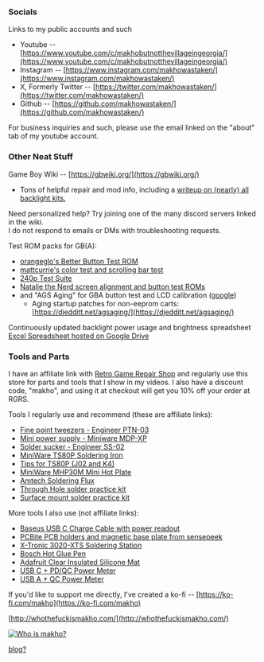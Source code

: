 ### Socials

Links to my public accounts and such

- Youtube -- [https://www.youtube.com/c/makhobutnotthevillageingeorgia/](https://www.youtube.com/c/makhobutnotthevillageingeorgia/)
- Instagram -- [https://www.instagram.com/makhowastaken/](https://www.instagram.com/makhowastaken/)
- X, Formerly Twitter -- [https://twitter.com/makhowastaken/](https://twitter.com/makhowastaken/)
- Github -- [https://github.com/makhowastaken/](https://github.com/makhowastaken/)

For business inquiries and such, please use the email linked on the "about" tab of my youtube account. 

### Other Neat Stuff

Game Boy Wiki -- [https://gbwiki.org/](https://gbwiki.org/) 

- Tons of helpful repair and mod info, including a [writeup on (nearly) all backlight kits.](https://gbwiki.org/en/other/backlightmods) 

Need personalized help? Try joining one of the many discord servers linked in the wiki.  
I do not respond to emails or DMs with troubleshooting requests. 

Test ROM packs for GB(A): 
- [orangeglo's Better Button Test ROM](https://github.com/orangeglo/better-button-test)
- [mattcurrie's color test and scrolling bar test](https://mattcurrie.com/gb-lcd-tests.zip) 
- [240p Test Suite](https://github.com/pinobatch/240p-test-mini)
- [Natalie the Nerd screen alignment and button test ROMs](https://www.nataliethenerd.com/post/free-dl-gb-gbc-gba-screen-installation-guide)
- and "AGS Aging" for GBA button test and LCD calibration ([google](https://lmgtfy.app/?q=ags+aging+rom+tcrf))
    - Aging startup patches for non-eeprom carts: [https://djedditt.net/agsaging/](https://djedditt.net/agsaging/)

Continuously updated backlight power usage and brightness spreadsheet [Excel Spreadsheet hosted on Google Drive](https://drive.google.com/open?id=1wUsJ2jZkEBOzhegrN-tVGW7wCkuIf6Bi)

### Tools and Parts

I have an affiliate link with [Retro Game Repair Shop](https://retrogamerepairshop.com/?ref=1in532q43k) and regularly use this store for parts and tools that I show in my videos. I also have a discount code, "makho", and using it at checkout will get you 10% off your order at RGRS. 

Tools I regularly use and recommend (these are affiliate links): 

- [Fine point tweezers - Engineer PTN-03](https://retrogamerepairshop.com/products/ptn-01-03-titanium-tweezers-series?ref=1in532q43k)
- [Mini power supply - Miniware MDP-XP](https://retrogamerepairshop.com/products/mdp-xp-mini-digital-programmable-power-supply-set-with-30v-5a-90w-2-4g-wireless-connection-2-8-inch-tft-screen?ref=1in532q43k)
- [Solder sucker - Engineer SS-02](https://retrogamerepairshop.com/collections/soldering/products/engineer-ss-02-solder-sucker?ref=1in532q43k)
- [MiniWare TS80P Soldering Iron](https://retrogamerepairshop.com/collections/soldering/products/miniware-ts80p-more-set-kit-smart-portable-digital-soldering-iron-type-c-plug?ref=1in532q43k)
- [Tips for TS80P (J02 and K4)](https://retrogamerepairshop.com/collections/soldering/products/ts80-ts80p-soldering-iron-tips?ref=1in532q43k)
- [MiniWare MHP30M Mini Hot Plate](https://retrogamerepairshop.com/products/miniware-mhp30m-mini-hot-plate-soldering-preheating-station-preheater-multi-intelligent-modes-with-built-in-oled-display-60w-30x30mm-power-supply?ref=1in532q43k)
- [Amtech Soldering Flux](https://retrogamerepairshop.com/collections/soldering/products/no-clean-tacky-solder-flux-syringe-kit-nc-559-v2-tf-10cc?ref=1in532q43k)
- [Through Hole solder practice kit](https://retrogamerepairshop.com/collections/soldering/products/rotating-windmill-red-led-flashing-light-diy-kit-with-pcb-adjustable-speed-for-soldering-kit-practice-learning-electronics?ref=1in532q43k)
- [Surface mount solder practice kit](https://retrogamerepairshop.com/collections/soldering/products/solder-practice-skill-kit-training-board-smd-led?ref=1in532q43k)

More tools I also use (not affiliate links):

- [Baseus USB C Charge Cable with power readout](https://www.aliexpress.com/item/3256802765608582.html)
- [PCBite PCB holders and magnetic base plate from sensepeek](https://sensepeek.com/pcbite-kit-large-base-plate)
- [X-Tronic 3020-XTS Soldering Station](https://xtronicusa.com/X-Tronic-Model-3020-XTS-LED-Display-Soldering-Station-p74220205)
- [Bosch Hot Glue Pen](https://www.ebay.com/itm/231374482180)
- [Adafruit Clear Insulated Silicone Mat](https://www.arrow.com/en/products/3536/adafruit-industries)
- [USB C + PD/QC Power Meter](https://www.amazon.com/gp/product/B07D316FHM/)
- [USB A + QC Power Meter](https://www.amazon.com/gp/product/B07FMQZVW2/)

If you'd like to support me directly, I've created a ko-fi -- [https://ko-fi.com/makho](https://ko-fi.com/makho)

[http://whothefuckismakho.com/](http://whothefuckismakho.com/)

[![Who is makho?](https://img.youtube.com/vi/VHckZOtmsio/0.jpg)](https://www.youtube.com/watch?v=VHckZOtmsio)

[blog?](blag)
